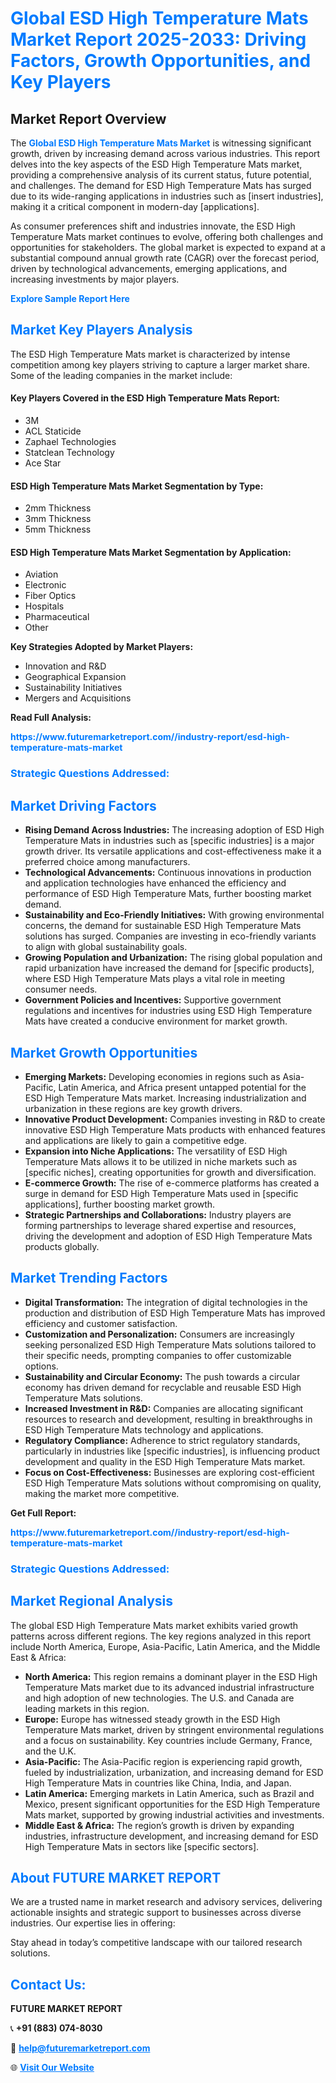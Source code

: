 <h1 style="color: #007BFF;">Global ESD High Temperature Mats Market Report 2025-2033: Driving Factors, Growth Opportunities, and Key Players</h1>

<section id="overview">
<h2>Market Report Overview</h2>
<p>The <a href="https://www.futuremarketreport.com//industry-report/esd-high-temperature-mats-market" style="color: #007BFF; text-decoration: none;"><strong>Global ESD High Temperature Mats Market</strong></a> is witnessing significant growth, driven by increasing demand across various industries. This report delves into the key aspects of the ESD High Temperature Mats market, providing a comprehensive analysis of its current status, future potential, and challenges. The demand for ESD High Temperature Mats has surged due to its wide-ranging applications in industries such as [insert industries], making it a critical component in modern-day [applications].</p>
<p>As consumer preferences shift and industries innovate, the ESD High Temperature Mats market continues to evolve, offering both challenges and opportunities for stakeholders. The global market is expected to expand at a substantial compound annual growth rate (CAGR) over the forecast period, driven by technological advancements, emerging applications, and increasing investments by major players.</p>
</section>

<section id="overview">
<p><a href="https://www.futuremarketreport.com//request-sample/reportId=52095" style="color: #007BFF; text-decoration: none;"><strong>Explore Sample Report Here</strong></a></p>
</section>

<section id="key-players">
<h2 style="color: #007BFF;">Market Key Players Analysis</h2>
<p>The ESD High Temperature Mats market is characterized by intense competition among key players striving to capture a larger market share. Some of the leading companies in the market include:</p>
<h4>Key Players Covered in the ESD High Temperature Mats Report:</h4>
<ul><li>3M</li><li>ACL Staticide</li><li>Zaphael Technologies</li><li>Statclean Technology</li><li>Ace Star</li></ul>
<h4>ESD High Temperature Mats Market Segmentation by Type:</h4>
<ul><li>2mm Thickness</li><li>3mm Thickness</li><li>5mm Thickness</li></ul>

<h4>ESD High Temperature Mats Market Segmentation by Application:</h4>
<ul><li>Aviation</li><li>Electronic</li><li>Fiber Optics</li><li>Hospitals</li><li>Pharmaceutical</li><li>Other</li></ul>
<p><strong>Key Strategies Adopted by Market Players:</strong></p>
<ul>
<li>Innovation and R&D</li>
<li>Geographical Expansion</li>
<li>Sustainability Initiatives</li>
<li>Mergers and Acquisitions</li>
</ul>
</section>

<section>
<p><strong>Read Full Analysis: </strong></p><a href="https://www.futuremarketreport.com//industry-report/esd-high-temperature-mats-market" style="color: #007BFF; text-decoration: none;"><strong>https://www.futuremarketreport.com//industry-report/esd-high-temperature-mats-market</strong></a>
<h3 style="color: #007BFF;">Strategic Questions Addressed:</h3>
</section>

<section id="driving-factors">
<h2 style="color: #007BFF;">Market Driving Factors</h2>
<ul>
<li><strong>Rising Demand Across Industries:</strong> The increasing adoption of ESD High Temperature Mats in industries such as [specific industries] is a major growth driver. Its versatile applications and cost-effectiveness make it a preferred choice among manufacturers.</li>
<li><strong>Technological Advancements:</strong> Continuous innovations in production and application technologies have enhanced the efficiency and performance of ESD High Temperature Mats, further boosting market demand.</li>
<li><strong>Sustainability and Eco-Friendly Initiatives:</strong> With growing environmental concerns, the demand for sustainable ESD High Temperature Mats solutions has surged. Companies are investing in eco-friendly variants to align with global sustainability goals.</li>
<li><strong>Growing Population and Urbanization:</strong> The rising global population and rapid urbanization have increased the demand for [specific products], where ESD High Temperature Mats plays a vital role in meeting consumer needs.</li>
<li><strong>Government Policies and Incentives:</strong> Supportive government regulations and incentives for industries using ESD High Temperature Mats have created a conducive environment for market growth.</li>
</ul>
</section>

<section id="growth-opportunities">
<h2 style="color: #007BFF;">Market Growth Opportunities</h2>
<ul>
<li><strong>Emerging Markets:</strong> Developing economies in regions such as Asia-Pacific, Latin America, and Africa present untapped potential for the ESD High Temperature Mats market. Increasing industrialization and urbanization in these regions are key growth drivers.</li>
<li><strong>Innovative Product Development:</strong> Companies investing in R&D to create innovative ESD High Temperature Mats products with enhanced features and applications are likely to gain a competitive edge.</li>
<li><strong>Expansion into Niche Applications:</strong> The versatility of ESD High Temperature Mats allows it to be utilized in niche markets such as [specific niches], creating opportunities for growth and diversification.</li>
<li><strong>E-commerce Growth:</strong> The rise of e-commerce platforms has created a surge in demand for ESD High Temperature Mats used in [specific applications], further boosting market growth.</li>
<li><strong>Strategic Partnerships and Collaborations:</strong> Industry players are forming partnerships to leverage shared expertise and resources, driving the development and adoption of ESD High Temperature Mats products globally.</li>
</ul>
</section>

<section id="trending-factors">
<h2 style="color: #007BFF;">Market Trending Factors</h2>
<ul>
<li><strong>Digital Transformation:</strong> The integration of digital technologies in the production and distribution of ESD High Temperature Mats has improved efficiency and customer satisfaction.</li>
<li><strong>Customization and Personalization:</strong> Consumers are increasingly seeking personalized ESD High Temperature Mats solutions tailored to their specific needs, prompting companies to offer customizable options.</li>
<li><strong>Sustainability and Circular Economy:</strong> The push towards a circular economy has driven demand for recyclable and reusable ESD High Temperature Mats solutions.</li>
<li><strong>Increased Investment in R&D:</strong> Companies are allocating significant resources to research and development, resulting in breakthroughs in ESD High Temperature Mats technology and applications.</li>
<li><strong>Regulatory Compliance:</strong> Adherence to strict regulatory standards, particularly in industries like [specific industries], is influencing product development and quality in the ESD High Temperature Mats market.</li>
<li><strong>Focus on Cost-Effectiveness:</strong> Businesses are exploring cost-efficient ESD High Temperature Mats solutions without compromising on quality, making the market more competitive.</li>
</ul>
</section>

<section>
<p><strong>Get Full Report: </strong></p><a href="https://www.futuremarketreport.com//industry-report/esd-high-temperature-mats-market" style="color: #007BFF; text-decoration: none;"><strong>https://www.futuremarketreport.com//industry-report/esd-high-temperature-mats-market</strong></a>
<h3 style="color: #007BFF;">Strategic Questions Addressed:</h3>
</section>


<section id="regional-analysis">
<h2 style="color: #007BFF;">Market Regional Analysis</h2>
<p>The global ESD High Temperature Mats market exhibits varied growth patterns across different regions. The key regions analyzed in this report include North America, Europe, Asia-Pacific, Latin America, and the Middle East & Africa:</p>
<ul>
<li><strong>North America:</strong> This region remains a dominant player in the ESD High Temperature Mats market due to its advanced industrial infrastructure and high adoption of new technologies. The U.S. and Canada are leading markets in this region.</li>
<li><strong>Europe:</strong> Europe has witnessed steady growth in the ESD High Temperature Mats market, driven by stringent environmental regulations and a focus on sustainability. Key countries include Germany, France, and the U.K.</li>
<li><strong>Asia-Pacific:</strong> The Asia-Pacific region is experiencing rapid growth, fueled by industrialization, urbanization, and increasing demand for ESD High Temperature Mats in countries like China, India, and Japan.</li>
<li><strong>Latin America:</strong> Emerging markets in Latin America, such as Brazil and Mexico, present significant opportunities for the ESD High Temperature Mats market, supported by growing industrial activities and investments.</li>
<li><strong>Middle East & Africa:</strong> The region’s growth is driven by expanding industries, infrastructure development, and increasing demand for ESD High Temperature Mats in sectors like [specific sectors].</li>
</ul>
</section>

<footer>
<h2 style="color: #007BFF;">About FUTURE MARKET REPORT</h2>
<p>We are a trusted name in market research and advisory services, delivering actionable insights and strategic support to businesses across diverse industries. Our expertise lies in offering:</p>

<p>Stay ahead in today’s competitive landscape with our tailored research solutions.</p>

<h2 style="color: #007BFF;">Contact Us:</h2>
<p><strong>FUTURE MARKET REPORT</strong></p>
<p>📞 <strong>+91 (883) 074-8030</strong></p>
<p>📧 <strong><a href="mailto:help@futuremarketreport.com" style="color: #007BFF;">help@futuremarketreport.com</a></strong></p>
<p>🌐 <strong><a href="https://www.futuremarketreport.com/" style="color: #007BFF;">Visit Our Website</a></strong></p>
</footer>